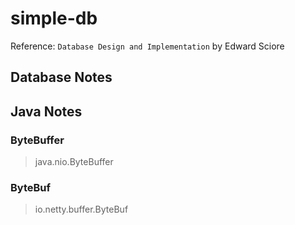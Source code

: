 # simple-db
Reference: `Database Design and Implementation` by Edward Sciore

## Database Notes

## Java Notes
### ByteBuffer
> java.nio.ByteBuffer

### ByteBuf
> io.netty.buffer.ByteBuf